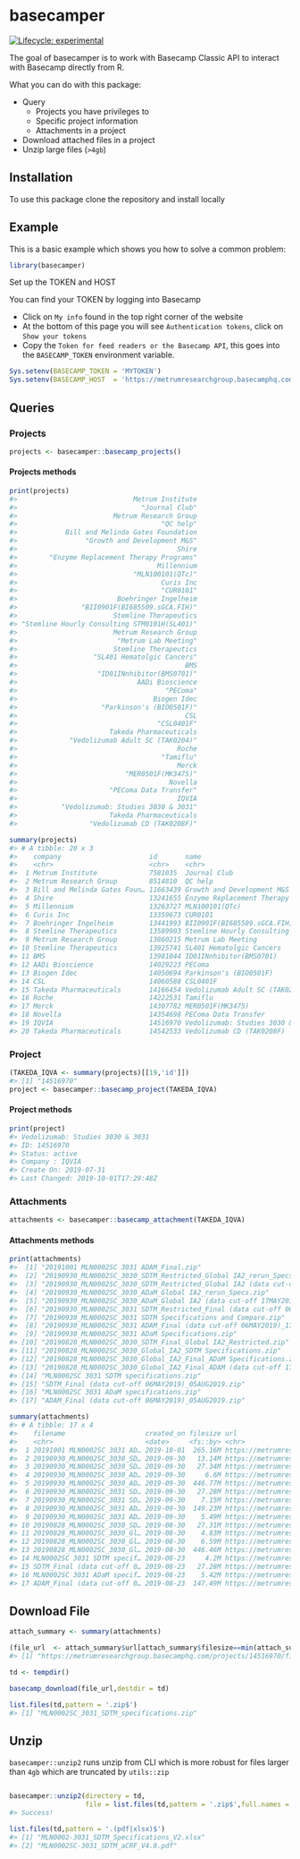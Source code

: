 
<!-- README.md is generated from README.Rmd. Please edit that file -->

# basecamper

<!-- badges: start -->

[![Lifecycle:
experimental](https://img.shields.io/badge/lifecycle-experimental-orange.svg)](https://www.tidyverse.org/lifecycle/#experimental)
<!-- badges: end -->

The goal of basecamper is to work with Basecamp Classic API to interact
with Basecamp directly from R.

What you can do with this package:

  - Query
      - Projects you have privileges to
      - Specific project information
      - Attachments in a project
  - Download attached files in a project
  - Unzip large files (`>4gb`)

## Installation

To use this package clone the repository and install locally

## Example

This is a basic example which shows you how to solve a common problem:

``` r
library(basecamper)
```

Set up the TOKEN and HOST

You can find your TOKEN by logging into Basecamp

  - Click on `My info` found in the top right corner of the website
  - At the bottom of this page you will see `Authentication tokens`,
    click on `Show your tokens`
  - Copy the `Token for feed readers or the Basecamp API`, this goes
    into the `BASECAMP_TOKEN` environment variable.

<!-- end list -->

``` r
Sys.setenv(BASECAMP_TOKEN = 'MYTOKEN')
Sys.setenv(BASECAMP_HOST  = 'https://metrumresearchgroup.basecamphq.com')
```

## Queries

### Projects

``` r
projects <- basecamper::basecamp_projects()
```

#### Projects methods

``` r
print(projects)
#>                             Metrum Institute 
#>                               "Journal Club" 
#>                        Metrum Research Group 
#>                                    "QC help" 
#>            Bill and Melinda Gates Foundation 
#>                 "Growth and Development M&S" 
#>                                        Shire 
#>        "Enzyme Replacement Therapy Programs" 
#>                                   Millennium 
#>                             "MLN100101(QTc)" 
#>                                    Curis Inc 
#>                                    "CUR0101" 
#>                         Boehringer Ingelheim 
#>                "BII0901F(BI685509.sGCA.FIH)" 
#>                        Stemline Therapeutics 
#> "Stemline Hourly Consulting STM0101H(SL401)" 
#>                        Metrum Research Group 
#>                         "Metrum Lab Meeting" 
#>                        Stemline Therapeutics 
#>                   "SL401 Hematolgic Cancers" 
#>                                          BMS 
#>                    "ID01INnhibitor(BMS0701)" 
#>                              AADi Bioscience 
#>                                     "PEComa" 
#>                                  Biogen Idec 
#>                     "Parkinson's (BIO0501F)" 
#>                                          CSL 
#>                                   "CSL0401F" 
#>                       Takeda Pharmaceuticals 
#>             "Vedolizumab Adult SC (TAK0204)" 
#>                                        Roche 
#>                                    "Tamiflu" 
#>                                        Merck 
#>                           "MER0501F(MK3475)" 
#>                                      Novella 
#>                       "PEComa Data Transfer" 
#>                                        IQVIA 
#>           "Vedolizumab: Studies 3030 & 3031" 
#>                       Takeda Pharmaceuticals 
#>                  "Vedolizumab CD (TAK0208F)"
```

``` r
summary(projects)
#> # A tibble: 20 x 3
#>    company                      id       name                              
#>    <chr>                        <chr>    <chr>                             
#>  1 Metrum Institute             7581035  Journal Club                      
#>  2 Metrum Research Group        8514810  QC help                           
#>  3 Bill and Melinda Gates Foun… 11663439 Growth and Development M&S        
#>  4 Shire                        13241655 Enzyme Replacement Therapy Progra…
#>  5 Millennium                   13263727 MLN100101(QTc)                    
#>  6 Curis Inc                    13359673 CUR0101                           
#>  7 Boehringer Ingelheim         13441993 BII0901F(BI685509.sGCA.FIH)       
#>  8 Stemline Therapeutics        13589903 Stemline Hourly Consulting STM010…
#>  9 Metrum Research Group        13860215 Metrum Lab Meeting                
#> 10 Stemline Therapeutics        13925741 SL401 Hematolgic Cancers          
#> 11 BMS                          13981044 ID01INnhibitor(BMS0701)           
#> 12 AADi Bioscience              14029223 PEComa                            
#> 13 Biogen Idec                  14050694 Parkinson's (BIO0501F)            
#> 14 CSL                          14060588 CSL0401F                          
#> 15 Takeda Pharmaceuticals       14166454 Vedolizumab Adult SC (TAK0204)    
#> 16 Roche                        14222531 Tamiflu                           
#> 17 Merck                        14307782 MER0501F(MK3475)                  
#> 18 Novella                      14354698 PEComa Data Transfer              
#> 19 IQVIA                        14516970 Vedolizumab: Studies 3030 & 3031  
#> 20 Takeda Pharmaceuticals       14542533 Vedolizumab CD (TAK0208F)
```

### Project

``` r
(TAKEDA_IQVA <- summary(projects)[[19,'id']])
#> [1] "14516970"
project <- basecamper::basecamp_project(TAKEDA_IQVA)
```

#### Project methods

``` r
print(project)
#> Vedolizumab: Studies 3030 & 3031
#> ID: 14516970
#> Status: active
#> Company : IQVIA
#> Create On: 2019-07-31
#> Last Changed: 2019-10-01T17:29:48Z
```

### Attachments

``` r
attachments <- basecamper::basecamp_attachment(TAKEDA_IQVA)
```

#### Attachments methods

``` r
print(attachments)
#>  [1] "20191001 MLN0002SC 3031 ADAM_Final.zip"                                               
#>  [2] "20190930_MLN0002SC_3030_SDTM_Restricted_Global IA2_rerun_Specs and Compare.zip"       
#>  [3] "20190930_MLN0002SC_3030_SDTM_Restricted_Global IA2 (data cut-off 17MAY2019)_rerun.zip"
#>  [4] "20190930_MLN0002SC_3030_ADaM_Global IA2_rerun_Specs.zip"                              
#>  [5] "20190930_MLN0002SC_3030_ADaM_Global IA2 (data cut-off 17MAY2019)_rerun.zip"           
#>  [6] "20190930_MLN0002SC_3031 SDTM_Restricted_Final (data cut-off 06MAY2019)_17SEP2019.zip" 
#>  [7] "20190930_MLN0002SC_3031 SDTM Specifications and Compare.zip"                          
#>  [8] "20190930_MLN0002SC_3031 ADAM_Final (data cut-off 06MAY2019)_17SEP2019.zip"            
#>  [9] "20190930_MLN0002SC_3031 ADaM Specifications.zip"                                      
#> [10] "20190828_MLN0002SC_3030_SDTM_Final_Global IA2_Restricted.zip"                         
#> [11] "20190828_MLN0002SC_3030_Global_IA2_SDTM Specifications.zip"                           
#> [12] "20190828_MLN0002SC_3030_Global_IA2_Final_ADaM Specifications.zip"                     
#> [13] "20190828_MLN0002SC_3030_Global_IA2_Final_ADAM (data cut-off 17MAY2019).zip"           
#> [14] "MLN0002SC 3031 SDTM specifications.zip"                                               
#> [15] "SDTM_Final (data cut-off 06MAY2019)_05AUG2019.zip"                                    
#> [16] "MLN0002SC 3031 ADaM specifications.zip"                                               
#> [17] "ADAM_Final (data cut-off 06MAY2019)_05AUG2019.zip"
```

``` r
summary(attachments)
#> # A tibble: 17 x 4
#>    filename                    created_on filesize url                     
#>    <chr>                       <date>     <fs::by> <chr>                   
#>  1 20191001 MLN0002SC 3031 AD… 2019-10-01  265.16M https://metrumresearchg…
#>  2 20190930_MLN0002SC_3030_SD… 2019-09-30   13.14M https://metrumresearchg…
#>  3 20190930_MLN0002SC_3030_SD… 2019-09-30   27.34M https://metrumresearchg…
#>  4 20190930_MLN0002SC_3030_AD… 2019-09-30     6.6M https://metrumresearchg…
#>  5 20190930_MLN0002SC_3030_AD… 2019-09-30  446.77M https://metrumresearchg…
#>  6 20190930_MLN0002SC_3031 SD… 2019-09-30   27.28M https://metrumresearchg…
#>  7 20190930_MLN0002SC_3031 SD… 2019-09-30    7.15M https://metrumresearchg…
#>  8 20190930_MLN0002SC_3031 AD… 2019-09-30  149.23M https://metrumresearchg…
#>  9 20190930_MLN0002SC_3031 AD… 2019-09-30    5.49M https://metrumresearchg…
#> 10 20190828_MLN0002SC_3030_SD… 2019-08-30   27.31M https://metrumresearchg…
#> 11 20190828_MLN0002SC_3030_Gl… 2019-08-30    4.83M https://metrumresearchg…
#> 12 20190828_MLN0002SC_3030_Gl… 2019-08-30    6.59M https://metrumresearchg…
#> 13 20190828_MLN0002SC_3030_Gl… 2019-08-30  446.46M https://metrumresearchg…
#> 14 MLN0002SC 3031 SDTM specif… 2019-08-23     4.2M https://metrumresearchg…
#> 15 SDTM_Final (data cut-off 0… 2019-08-23   27.28M https://metrumresearchg…
#> 16 MLN0002SC 3031 ADaM specif… 2019-08-23    5.42M https://metrumresearchg…
#> 17 ADAM_Final (data cut-off 0… 2019-08-23  147.49M https://metrumresearchg…
```

## Download File

``` r
attach_summary <- summary(attachments)

(file_url  <- attach_summary$url[attach_summary$filesize==min(attach_summary$filesize)])
#> [1] "https://metrumresearchgroup.basecamphq.com/projects/14516970/file/252369382/MLN0002SC%203031%20SDTM%20specifications.zip"

td <- tempdir()

basecamp_download(file_url,destdir = td)

list.files(td,pattern = '.zip$')
#> [1] "MLN0002SC_3031_SDTM_specifications.zip"
```

## Unzip

`basecamper::unzip2` runs unzip from CLI which is more robust for files
larger than `4gb` which are truncated by `utils::zip`

``` r

basecamper::unzip2(directory = td,
                   file = list.files(td,pattern = '.zip$',full.names = TRUE))
#> Success!

list.files(td,pattern = '.(pdf|xlsx)$')
#> [1] "MLN0002-3031_SDTM_Specifications_V2.xlsx"
#> [2] "MLN0002SC-3031_SDTM_aCRF_V4.8.pdf"
```
